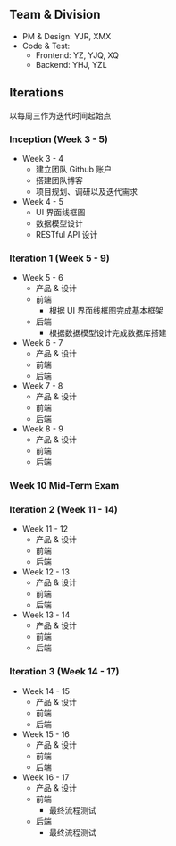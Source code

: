 

## Team & Division

- PM & Design: YJR, XMX
- Code &  Test:
  - Frontend: YZ, YJQ, XQ
  - Backend: YHJ, YZL

## Iterations

以每周三作为迭代时间起始点

### Inception (Week 3 - 5)

- Week 3 - 4
  - 建立团队 Github 账户
  - 搭建团队博客
  - 项目规划、调研以及迭代需求
- Week 4 - 5
  - UI 界面线框图
  - 数据模型设计
  - RESTful API 设计

### Iteration 1 (Week 5 - 9)

- Week 5 - 6
  - 产品 & 设计
  - 前端
    - 根据 UI 界面线框图完成基本框架
  - 后端
    - 根据数据模型设计完成数据库搭建
- Week 6 - 7
  - 产品 & 设计
  - 前端
  - 后端
- Week 7 - 8
  - 产品 & 设计
  - 前端
  - 后端
- Week 8 - 9
  - 产品 & 设计
  - 前端
  - 后端

### Week 10 Mid-Term Exam

### Iteration 2 (Week 11 - 14)

- Week 11 - 12
  - 产品 & 设计
  - 前端
  - 后端
- Week 12 - 13
  - 产品 & 设计
  - 前端
  - 后端
- Week 13 - 14
  - 产品 & 设计
  - 前端
  - 后端

### Iteration 3 (Week 14 - 17)

- Week 14 - 15
  - 产品 & 设计
  - 前端
  - 后端
- Week 15 - 16
  - 产品 & 设计
  - 前端
  - 后端
- Week 16 - 17
  - 产品 & 设计
  - 前端
    - 最终流程测试
  - 后端
    - 最终流程测试

